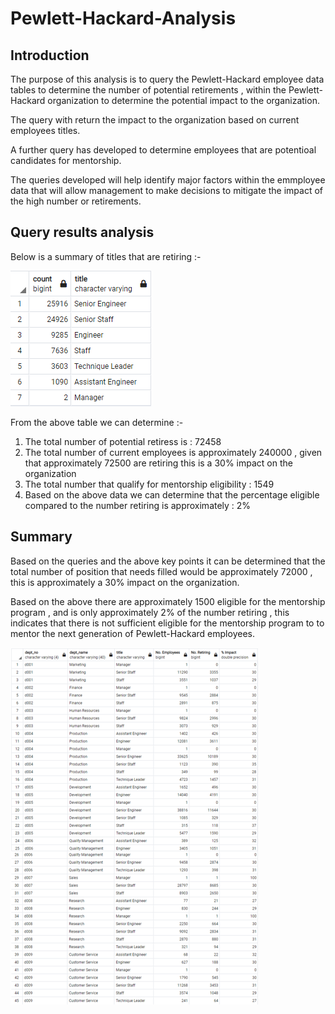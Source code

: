 # Pewlett-Hackard-Analysis

## Introduction

The purpose of this analysis is to query the Pewlett-Hackard employee data tables to determine the number of potential retirements , within the Pewlett-Hackard organization to determine the potential impact to the organization.

The query with return the impact to the organization based on current employees titles.

A further query has developed to determine employees that are potentioal candidates for mentorship.

The queries developed will help identify major factors within the emmployee data that will allow management to make decisions to mitigate the impact of the high number or retirements. 

## Query results analysis

Below is a summary of titles that are retiring :- 

![Summary retiring](Analysis%20Project%20Folder/Pewlett-Hackard-Analysis%20Folder/Resources/Summary_retiring.PNG)

From the above table we can determine :- 

1) The total number of potential retiress is : 72458
2) The total number of current employees is approximately 240000 , given that approximately 72500 are retiring this is a 30% impact on the organization
3) The total number that qualify for mentorship eligibility : 1549
4) Based on the above data we can determine that the percentage eligible compared to the number retiring is approximately : 2%

## Summary

Based on the queries and the above key points it can be determined that the total number of position that needs filled would be approximately 72000 , this is approximately a 30% impact on the organization.

Based on the above there are approximately 1500 eligible for the mentorship program , and is only approximately 2% of the number retiring , this indicates that there is not sufficient eligible for the mentorship program to to mentor the next generation of Pewlett-Hackard employees.

![Summary retiring](Analysis%20Project%20Folder/Pewlett-Hackard-Analysis%20Folder/Resources/Dep_summary_title.png)
